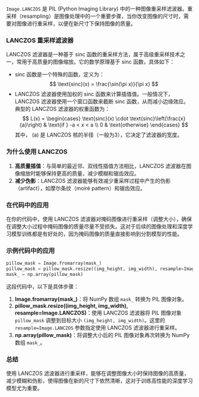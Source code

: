`Image.LANCZOS` 是 PIL (Python Imaging Library) 中的一种图像重采样滤波器。重采样（resampling）是图像处理中的一个重要步骤，当你改变图像的尺寸时，需要对图像进行重采样，以便在新尺寸下保持图像的质量。
### LANCZOS 重采样滤波器
LANCZOS 滤波器是一种基于 sinc 函数的重采样方法，属于高级重采样技术之一，常用于高质量的图像缩放。它的数学原理基于 sinc 函数，具体如下：
- sinc 函数是一个特殊的函数，定义为：
  $$
  \text{sinc}(x) = \frac{\sin(\pi x)}{\pi x}
  $$
- LANCZOS 滤波器使用加权的 sinc 函数来计算插值值。一般情况下，LANCZOS 滤波器使用一个窗口函数来截断 sinc 函数，从而减小边缘效应。典型的 LANCZOS 滤波器的权重函数为：
  $$
  L(x) = \begin{cases}
  \text{sinc}(x) \cdot \text{sinc}\left(\frac{x}{a}\right) & \text{if } -a < x < a \\
  0 & \text{otherwise}
  \end{cases}
  $$
  其中， \(a\) 是 LANCZOS 核的半径（一般为3），它决定了滤波器的宽度。
### 为什么使用 LANCZOS
1. **高质量插值**：与简单的最近邻、双线性插值方法相比，LANCZOS 滤波器在图像缩放时能够保持更高的质量，减少模糊和锯齿效应。
2. **减少伪影**：LANCZOS 滤波器能够有效减少重采样过程中产生的伪影（artifact），如摩尔条纹（moiré pattern）和锯齿效应。
### 在代码中的应用
在你的代码中，使用 LANCZOS 滤波器对掩码图像进行重采样（调整大小），确保在调整大小过程中掩码图像的质量尽量不受损失。这对于后续的图像处理和深度学习模型训练都是有好处的，因为掩码图像的质量直接影响到分割模型的性能。
### 示例代码中的应用
```python
pillow_mask = Image.fromarray(mask_)
pillow_mask = pillow_mask.resize((img_height, img_width), resample=Image.LANCZOS)
mask_ = np.array(pillow_mask)
```
这段代码中，以下是具体步骤：
1. **Image.fromarray(mask_)**：将 NumPy 数组 `mask_` 转换为 PIL 图像对象。
2. **pillow_mask.resize((img_height, img_width), resample=Image.LANCZOS)**：使用 LANCZOS 滤波器将 PIL 图像对象 `pillow_mask` 调整到目标大小 `(img_height, img_width)`。这里的 `resample=Image.LANCZOS` 参数指定使用 LANCZOS 滤波器进行重采样。
3. **np.array(pillow_mask)**：将调整大小后的 PIL 图像对象再次转换为 NumPy 数组 `mask_`。
### 总结
使用 LANCZOS 滤波器进行重采样，能够在调整图像大小时保持图像的高质量，减少模糊和伪影，使得图像在新的尺寸下依然清晰，这对于训练高性能的深度学习模型尤为重要。

